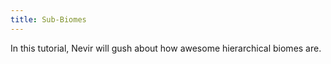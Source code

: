 ```yaml
---
title: Sub-Biomes
---
```


In this tutorial, Nevir will gush about how awesome hierarchical biomes are.
